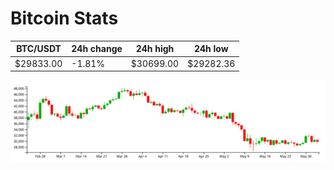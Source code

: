 # Bitcoin Stats

BTC/USDT|24h change|24h high|24h low|
|---|---|---|---|
|$29833.00|-1.81%|$30699.00|$29282.36|

<img src="./chart.svg">
